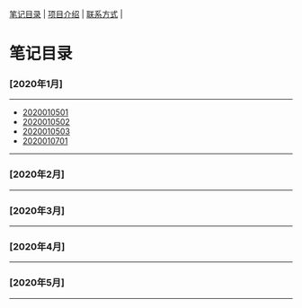 [笔记目录](笔记目录.markdown) | [项目介绍](2111index.md) | [联系方式](2111index.md) |

# 笔记目录

### [2020年1月]
-----------------------------------------------------------------
* [2020010501](文章/2020010501.markdown)
* [2020010502](文章/2020010502.markdown)
* [2020010503](文章/logo整理.markdown)
* [2020010701](文章/20200107.markdown)
 
-----------------------------------------------------------------
### [2020年2月]
-----------------------------------------------------------------
### [2020年3月]
-----------------------------------------------------------------
### [2020年4月]
-----------------------------------------------------------------
### [2020年5月]
-----------------------------------------------------------------
